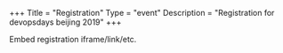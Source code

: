 +++
Title = "Registration"
Type = "event"
Description = "Registration for devopsdays beijing 2019"
+++

<div style="width:100%; text-align:left;">

Embed registration iframe/link/etc.
</div></div>
</div>

